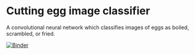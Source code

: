 # Cutting egg image classifier
A convolutional neural network which classifies images of eggs as boiled, scrambled, or fried.

[![Binder](https://mybinder.org/badge_logo.svg)](https://mybinder.org/v2/gh/JWTownhill/egg-model/main?filepath=voila%2Frender%2F)
